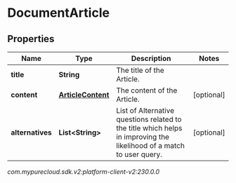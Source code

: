 # DocumentArticle


## Properties

| Name | Type | Description | Notes |
| ------------ | ------------- | ------------- | ------------- |
| **title** | **String** | The title of the Article. |  |
| **content** | [**ArticleContent**](ArticleContent) | The content of the Article. |  [optional] |
| **alternatives** | **List&lt;String&gt;** | List of Alternative questions related to the title which helps in improving the likelihood of a match to user query. |  [optional] |




_com.mypurecloud.sdk.v2:platform-client-v2:230.0.0_
